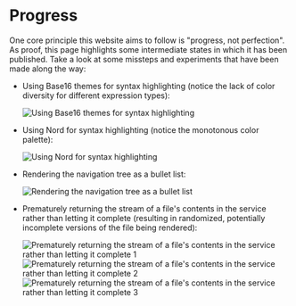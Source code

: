 # Progress

One core principle this website aims to follow is "progress, not perfection". As proof, this page highlights some intermediate states in which it has been published. Take a look at some missteps and experiments that have been made along the way:

* Using Base16 themes for syntax highlighting (notice the lack of color diversity for different expression types):

    ![Using Base16 themes for syntax highlighting](/photos/base16-syntax-highlighting.png)

* Using Nord for syntax highlighting (notice the monotonous color palette):

    ![Using Nord for syntax highlighting](/photos/nord-syntax-highlighting.png)

* Rendering the navigation tree as a bullet list:

    ![Rendering the navigation tree as a bullet list](/photos/bullet-list-navigation-tree.png)

* Prematurely returning the stream of a file's contents in the service rather than letting it complete (resulting in randomized, potentially incomplete versions of the file being rendered):

    ![Prematurely returning the stream of a file's contents in the service rather than letting it complete 1](/photos/premature-stream-closing-1.png)
    ![Prematurely returning the stream of a file's contents in the service rather than letting it complete 2](/photos/premature-stream-closing-2.png)
    ![Prematurely returning the stream of a file's contents in the service rather than letting it complete 3](/photos/premature-stream-closing-3.png)
